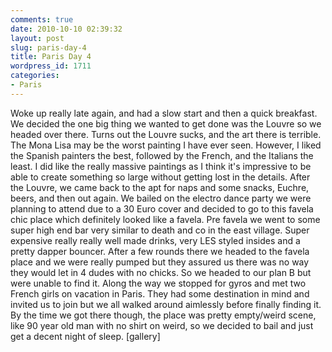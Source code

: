 ```yaml
---
comments: true
date: 2010-10-10 02:39:32
layout: post
slug: paris-day-4
title: Paris Day 4
wordpress_id: 1711
categories:
- Paris
---
```


Woke up really late again, and had a slow start and then a quick breakfast.  We decided the one big thing we wanted to get done was the Louvre so we headed over there.  Turns out the Louvre sucks, and the art there is terrible.  The Mona Lisa may be the worst painting I have ever seen.  However, I liked the Spanish painters the best, followed by the French, and the Italians the least.  I did like the really massive paintings as I think it's impressive to be able to create something so large without getting lost in the details.  After the Louvre, we came back to the apt for naps and some snacks, Euchre, beers, and then out again.  We bailed on the electro dance party we were planning to attend due to a 30 Euro cover and decided to go to this favela chic place which definitely looked like a favela.  Pre favela we went to some super high end bar very similar to death and co in the east village.  Super expensive really really well made drinks, very LES styled insides and a pretty dapper bouncer.  After a few rounds there we headed to the favela place and we were really pumped but they assured us there was no way they would let in 4 dudes with no chicks.  So we headed to our plan B but were unable to find it.  Along the way we stopped for gyros and met two French girls on vacation in Paris.  They had some destination in mind and invited us to join but we all walked around aimlessly before finally finding it.  By the time we got there though, the place was pretty empty/weird scene, like 90 year old man with no shirt on weird, so we decided to bail and just get a decent night of sleep.
[gallery]

